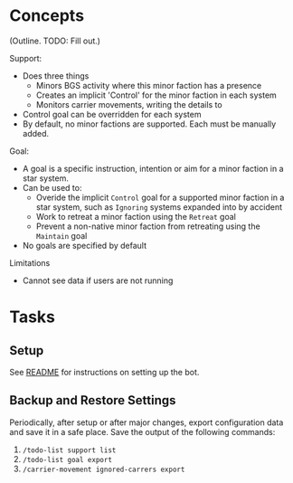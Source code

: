 # Concepts

(Outline. TODO: Fill out.)

Support:
- Does three things
  - Minors BGS activity where this minor faction has a presence
  - Creates an implicit 'Control' for the minor faction in each system
  - Monitors carrier movements, writing the details to 
- Control goal can be overridden for each system
- By default, no minor factions are supported. Each must be manually added.

Goal:
- A goal is a specific instruction, intention or aim for a minor faction in a star system.
- Can be used to:
  - Overide the implicit `Control` goal for a supported minor faction in a star system, such as `Ignoring` systems expanded into by accident
  - Work to retreat a minor faction using the `Retreat` goal
  - Prevent a non-native minor faction from retreating using the `Maintain` goal
- No goals are specified by default

Limitations
- Cannot see data if users are not running 

# Tasks

## Setup

See [README](../README.md#setup) for instructions on setting up the bot.

## Backup and Restore Settings

Periodically, after setup or after major changes, export configuration data and save it in a safe place. Save the output of the following commands:
1. `/todo-list support list`
2. `/todo-list goal export`
3. `/carrier-movement ignored-carrers export`
